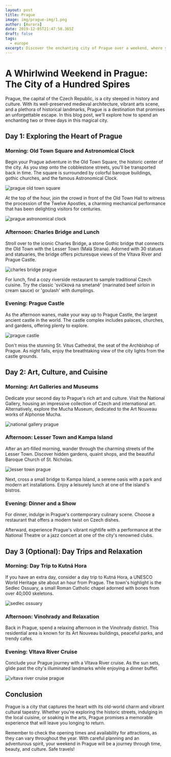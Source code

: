 ```yaml
---
layout: post
title: Prague
image: img/prague-img/1.png
author: [Aurora]
date: 2019-12-05T21:47:58.365Z
draft: false
tags:
  - europe
excerpt: Discover the enchanting city of Prague over a weekend, where you can wander through historic cobblestone streets, marvel at the Astronomical Clock, and indulge in the rich tapestry of art, culture, and Czech cuisine. From the majestic Prague Castle to serene river cruises, Prague promises a captivating journey through its timeless beauty.
---
```


# A Whirlwind Weekend in Prague: The City of a Hundred Spires

Prague, the capital of the Czech Republic, is a city steeped in history and culture. With its well-preserved medieval architecture, vibrant arts scene, and a plethora of historical landmarks, Prague is a destination that promises an unforgettable escape. In this blog post, we'll explore how to spend an enchanting two or three days in this magical city.

## Day 1: Exploring the Heart of Prague

### Morning: Old Town Square and Astronomical Clock

Begin your Prague adventure in the Old Town Square, the historic center of the city. As you step onto the cobblestone streets, you'll be transported back in time. The square is surrounded by colorful baroque buildings, gothic churches, and the famous Astronomical Clock.

![ prague old town square](img/prague-img/1.png)

At the top of the hour, join the crowd in front of the Old Town Hall to witness the procession of the Twelve Apostles, a charming mechanical performance that has been delighting visitors for centuries.

![ prague astronomical clock](img/prague-img/2.png)

### Afternoon: Charles Bridge and Lunch

Stroll over to the iconic Charles Bridge, a stone Gothic bridge that connects the Old Town with the Lesser Town (Malá Strana). Adorned with 30 statues and statuaries, the bridge offers picturesque views of the Vltava River and Prague Castle.

![ charles bridge prague](img/prague-img/3.png)

For lunch, find a cozy riverside restaurant to sample traditional Czech cuisine. Try the classic 'svíčková na smetaně' (marinated beef sirloin in cream sauce) or 'goulash' with dumplings.

### Evening: Prague Castle

As the afternoon wanes, make your way up to Prague Castle, the largest ancient castle in the world. The castle complex includes palaces, churches, and gardens, offering plenty to explore.

![ prague castle](img/prague-img/4.png)

Don't miss the stunning St. Vitus Cathedral, the seat of the Archbishop of Prague. As night falls, enjoy the breathtaking view of the city lights from the castle grounds.

## Day 2: Art, Culture, and Cuisine

### Morning: Art Galleries and Museums

Dedicate your second day to Prague's rich art and culture. Visit the National Gallery, housing an impressive collection of Czech and international art. Alternatively, explore the Mucha Museum, dedicated to the Art Nouveau works of Alphonse Mucha.

![ national gallery prague](img/prague-img/5.png)

### Afternoon: Lesser Town and Kampa Island

After an art-filled morning, wander through the charming streets of the Lesser Town. Discover hidden gardens, quaint shops, and the beautiful Baroque Church of St. Nicholas.

![ lesser town prague](img/prague-img/6.png)

Next, cross a small bridge to Kampa Island, a serene oasis with a park and modern art installations. Enjoy a leisurely lunch at one of the island's bistros.

### Evening: Dinner and a Show

For dinner, indulge in Prague's contemporary culinary scene. Choose a restaurant that offers a modern twist on Czech dishes.

Afterward, experience Prague's vibrant nightlife with a performance at the National Theatre or a jazz concert at one of the city's renowned clubs.

## Day 3 (Optional): Day Trips and Relaxation

### Morning: Day Trip to Kutná Hora

If you have an extra day, consider a day trip to Kutná Hora, a UNESCO World Heritage site about an hour from Prague. The town's highlight is the Sedlec Ossuary, a small Roman Catholic chapel adorned with bones from over 40,000 skeletons.

![ sedlec ossuary](img/prague-img/7.png)

### Afternoon: Vinohrady and Relaxation

Back in Prague, spend a relaxing afternoon in the Vinohrady district. This residential area is known for its Art Nouveau buildings, peaceful parks, and trendy cafes.

### Evening: Vltava River Cruise

Conclude your Prague journey with a Vltava River cruise. As the sun sets, glide past the city's illuminated landmarks while enjoying a dinner buffet.

![ vltava river cruise prague](img/prague-img/8.png)

## Conclusion

Prague is a city that captures the heart with its old-world charm and vibrant cultural tapestry. Whether you're exploring the historic streets, indulging in the local cuisine, or soaking in the arts, Prague promises a memorable experience that will leave you longing to return.

Remember to check the opening times and availability for attractions, as they can vary throughout the year. With careful planning and an adventurous spirit, your weekend in Prague will be a journey through time, beauty, and culture. Safe travels!